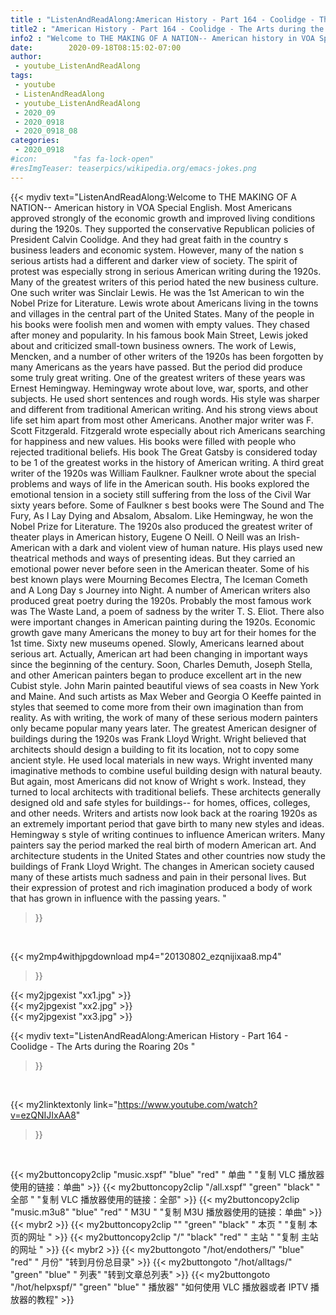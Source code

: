 ```yaml
---
title : "ListenAndReadAlong:American History - Part 164 - Coolidge - The Arts during the Roaring 20s "
title2 : "American History - Part 164 - Coolidge - The Arts during the Roaring 20s "
info2 : "Welcome to THE MAKING OF A NATION-- American history in VOA Special English. Most Americans approved strongly of the economic growth and improved living conditions during the 1920s. They supported the conservative Republican policies of President Calvin Coolidge. And they had great faith in the country s business leaders and economic system.  However, many of the nation s serious artists had a different and darker view of society.   The spirit of protest was especially strong in serious American writing during the 1920s. Many of the greatest writers of this period hated the new business culture.  One such writer was Sinclair Lewis. He was the 1st American to win the Nobel Prize for Literature.  Lewis wrote about Americans living in the towns and villages in the central part of the United States. Many of the people in his books were foolish men and women with empty values. They chased after money and popularity. In his famous book  Main Street,  Lewis joked about and criticized small-town business owners.    The work of Lewis, Mencken, and a number of other writers of the 1920s has been forgotten by many Americans as the years have passed. But the period did produce some truly great writing.  One of the greatest writers of these years was Ernest Hemingway. Hemingway wrote about love, war, sports, and other subjects. He used short sentences and rough words. His style was sharper and different from traditional American writing. And his strong views about life set him apart from most other Americans.  Another major writer was F. Scott Fitzgerald. Fitzgerald wrote especially about rich Americans searching for happiness and new values. His books were filled with people who rejected traditional beliefs. His book  The Great Gatsby  is considered today to be 1 of the greatest works in the history of American writing.  A third great writer of the 1920s was William Faulkner.  Faulkner wrote about the special problems and ways of life in the American south. His books explored the emotional tension in a society still suffering from the loss of the Civil War sixty years before. Some of Faulkner s best books were  The Sound and The Fury,   As I Lay Dying  and  Absalom, Absalom.  Like Hemingway, he won the Nobel Prize for Literature.  The 1920s also produced the greatest writer of theater plays in American history, Eugene O Neill.  O Neill was an Irish-American with a dark and violent view of human nature. His plays used new theatrical methods and ways of presenting ideas. But they carried an emotional power never before seen in the American theater. Some of his best known plays were  Mourning Becomes Electra,   The Iceman Cometh  and  A Long Day s Journey into Night.   A number of American writers also produced great poetry during the 1920s. Probably the most famous work was  The Waste Land,  a poem of sadness by the writer T. S. Eliot.  There also were important changes in American painting during the 1920s. Economic growth gave many Americans the money to buy art for their homes for the 1st time. Sixty new museums opened. Slowly, Americans learned about serious art.  Actually, American art had been changing in important ways since the beginning of the century. Soon, Charles Demuth, Joseph Stella, and other American painters began to produce excellent art in the new Cubist style. John Marin painted beautiful views of sea coasts in New York and Maine. And such artists as Max Weber and Georgia O Keeffe painted in styles that seemed to come more from their own imagination than from reality.  As with writing, the work of many of these serious modern painters only became popular many years later.  The greatest American designer of buildings during the 1920s was Frank Lloyd Wright. Wright believed that architects should design a building to fit its location, not to copy some ancient style. He used local materials in new ways. Wright invented many imaginative methods to combine useful building design with natural beauty.  But again, most Americans did not know of Wright s work. Instead, they turned to local architects with traditional beliefs. These architects generally designed old and safe styles for buildings-- for homes, offices, colleges, and other needs.  Writers and artists now look back at the roaring 1920s as an extremely important period that gave birth to many new styles and ideas.  Hemingway s style of writing continues to influence American writers. Many painters say the period marked the real birth of modern American art. And architecture students in the United States and other countries now study the buildings of Frank Lloyd Wright.  The changes in American society caused many of these artists much sadness and pain in their personal lives. But their expression of protest and rich imagination produced a body of work that has grown in influence with the passing years. "
date:        2020-09-18T08:15:02-07:00
author:
 - youtube_ListenAndReadAlong
tags:
 - youtube
 - ListenAndReadAlong
 - youtube_ListenAndReadAlong
 - 2020_09
 - 2020_0918
 - 2020_0918_08
categories:
 - 2020_0918
#icon:        "fas fa-lock-open"
#resImgTeaser: teaserpics/wikipedia.org/emacs-jokes.png
---
```


{{< mydiv text="ListenAndReadAlong:Welcome to THE MAKING OF A NATION-- American history in VOA Special English. Most Americans approved strongly of the economic growth and improved living conditions during the 1920s. They supported the conservative Republican policies of President Calvin Coolidge. And they had great faith in the country s business leaders and economic system.  However, many of the nation s serious artists had a different and darker view of society.   The spirit of protest was especially strong in serious American writing during the 1920s. Many of the greatest writers of this period hated the new business culture.  One such writer was Sinclair Lewis. He was the 1st American to win the Nobel Prize for Literature.  Lewis wrote about Americans living in the towns and villages in the central part of the United States. Many of the people in his books were foolish men and women with empty values. They chased after money and popularity. In his famous book  Main Street,  Lewis joked about and criticized small-town business owners.    The work of Lewis, Mencken, and a number of other writers of the 1920s has been forgotten by many Americans as the years have passed. But the period did produce some truly great writing.  One of the greatest writers of these years was Ernest Hemingway. Hemingway wrote about love, war, sports, and other subjects. He used short sentences and rough words. His style was sharper and different from traditional American writing. And his strong views about life set him apart from most other Americans.  Another major writer was F. Scott Fitzgerald. Fitzgerald wrote especially about rich Americans searching for happiness and new values. His books were filled with people who rejected traditional beliefs. His book  The Great Gatsby  is considered today to be 1 of the greatest works in the history of American writing.  A third great writer of the 1920s was William Faulkner.  Faulkner wrote about the special problems and ways of life in the American south. His books explored the emotional tension in a society still suffering from the loss of the Civil War sixty years before. Some of Faulkner s best books were  The Sound and The Fury,   As I Lay Dying  and  Absalom, Absalom.  Like Hemingway, he won the Nobel Prize for Literature.  The 1920s also produced the greatest writer of theater plays in American history, Eugene O Neill.  O Neill was an Irish-American with a dark and violent view of human nature. His plays used new theatrical methods and ways of presenting ideas. But they carried an emotional power never before seen in the American theater. Some of his best known plays were  Mourning Becomes Electra,   The Iceman Cometh  and  A Long Day s Journey into Night.   A number of American writers also produced great poetry during the 1920s. Probably the most famous work was  The Waste Land,  a poem of sadness by the writer T. S. Eliot.  There also were important changes in American painting during the 1920s. Economic growth gave many Americans the money to buy art for their homes for the 1st time. Sixty new museums opened. Slowly, Americans learned about serious art.  Actually, American art had been changing in important ways since the beginning of the century. Soon, Charles Demuth, Joseph Stella, and other American painters began to produce excellent art in the new Cubist style. John Marin painted beautiful views of sea coasts in New York and Maine. And such artists as Max Weber and Georgia O Keeffe painted in styles that seemed to come more from their own imagination than from reality.  As with writing, the work of many of these serious modern painters only became popular many years later.  The greatest American designer of buildings during the 1920s was Frank Lloyd Wright. Wright believed that architects should design a building to fit its location, not to copy some ancient style. He used local materials in new ways. Wright invented many imaginative methods to combine useful building design with natural beauty.  But again, most Americans did not know of Wright s work. Instead, they turned to local architects with traditional beliefs. These architects generally designed old and safe styles for buildings-- for homes, offices, colleges, and other needs.  Writers and artists now look back at the roaring 1920s as an extremely important period that gave birth to many new styles and ideas.  Hemingway s style of writing continues to influence American writers. Many painters say the period marked the real birth of modern American art. And architecture students in the United States and other countries now study the buildings of Frank Lloyd Wright.  The changes in American society caused many of these artists much sadness and pain in their personal lives. But their expression of protest and rich imagination produced a body of work that has grown in influence with the passing years. "
>}}
<br>


{{< my2mp4withjpgdownload mp4="20130802_ezqnijixaa8.mp4"
>}}

{{< my2jpgexist "xx1.jpg" >}}<br>
{{< my2jpgexist "xx2.jpg" >}}<br>
{{< my2jpgexist "xx3.jpg" >}}<br>



{{< mydiv text="ListenAndReadAlong:American History - Part 164 - Coolidge - The Arts during the Roaring 20s "
>}}
<br>

{{< my2linktextonly link="https://www.youtube.com/watch?v=ezQNIJIxAA8"
>}}


<br>

{{< my2buttoncopy2clip "music.xspf"        "blue"   "red"    " 单曲 "  "复制 VLC 播放器使用的链接：单曲" >}} {{< my2buttoncopy2clip "/all.xspf"         "green"  "black"  " 全部 "  "复制 VLC 播放器使用的链接：全部" >}} {{< my2buttoncopy2clip "music.m3u8"        "blue"   "red"    " M3U  "    "复制 M3U 播放器使用的链接：单曲" >}} {{< mybr2 >}} {{< my2buttoncopy2clip ""                  "green"  "black"  " 本页 "    "复制 本页的网址 " >}} {{< my2buttoncopy2clip "/"                 "black"  "red"    " 主站 "    "复制 主站的网址 " >}} {{< mybr2 >}} {{< my2buttongoto      "/hot/endothers/"   "blue"   "red"    " 月份"   "转到月份总目录" >}} {{< my2buttongoto      "/hot/alltags/"     "green"  "blue"   " 列表"   "转到文章总列表" >}} {{< my2buttongoto      "/hot/helpxspf/"    "green"  "blue"   " 播放器" "如何使用 VLC 播放器或者 IPTV 播放器的教程" >}} 
